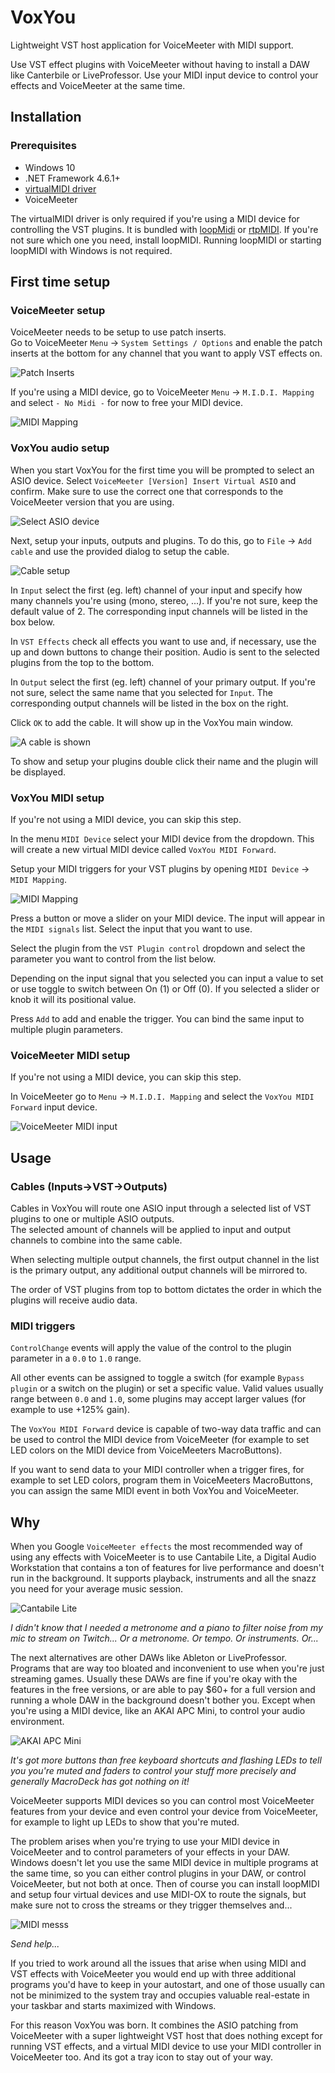 # VoxYou

Lightweight VST host application for VoiceMeeter with MIDI support.

Use VST effect plugins with VoiceMeeter without having to install a DAW like Canterbile or LiveProfessor. Use your MIDI input device to control your effects and VoiceMeeter at the same time.

## Installation

### Prerequisites

- Windows 10
- .NET Framework 4.6.1+
- [virtualMIDI driver](http://www.tobias-erichsen.de/software/virtualmidi.html)
- VoiceMeeter

The virtualMIDI driver is only required if you're using a MIDI device for controlling the VST plugins. It is bundled with [loopMidi](http://www.tobias-erichsen.de/software/loopmidi.html) or [rtpMIDI](http://www.tobias-erichsen.de/software/rtpmidi.html). If you're not sure which one you need, install loopMIDI. Running loopMIDI or starting loopMIDI with Windows is not required.

## First time setup

### VoiceMeeter setup

VoiceMeeter needs to be setup to use patch inserts.  
Go to VoiceMeeter `Menu` -> `System Settings / Options` and enable the patch inserts at the bottom for any channel that you want to apply VST effects on.

![Patch Inserts](https://i.imgur.com/fnyzcPx.png)

If you're using a MIDI device, go to VoiceMeeter `Menu` -> `M.I.D.I. Mapping` and select `- No Midi -` for now to free your MIDI device.

![MIDI Mapping](https://i.imgur.com/8EspBT4.png)

### VoxYou audio setup

When you start VoxYou for the first time you will be prompted to select an ASIO device. Select `VoiceMeeter [Version] Insert Virtual ASIO` and confirm. Make sure to use the correct one that corresponds to the VoiceMeeter version that you are using.

![Select ASIO device](https://i.imgur.com/w3vDD25.png)

Next, setup your inputs, outputs and plugins. To do this, go to `File` -> `Add cable` and use the provided dialog to setup the cable.

![Cable setup](https://i.imgur.com/Jxp9p9U.png)

In `Input` select the first (eg. left) channel of your input and specify how many channels you're using (mono, stereo, ...). If you're not sure, keep the default value of 2. The corresponding input channels will be listed in the box below.

In `VST Effects` check all effects you want to use and, if necessary, use the up and down buttons to change their position. Audio is sent to the selected plugins from the top to the bottom.

In `Output` select the first (eg. left) channel of your primary output. If you're not sure, select the same name that you selected for `Input`. The corresponding output channels will be listed in the box on the right.

Click `OK` to add the cable. It will show up in the VoxYou main window.

![A cable is shown](https://i.imgur.com/yOVVDEA.png)

To show and setup your plugins double click their name and the plugin will be displayed.

### VoxYou MIDI setup

If you're not using a MIDI device, you can skip this step.

In the menu `MIDI Device` select your MIDI device from the dropdown. This will create a new virtual MIDI device called `VoxYou MIDI Forward`.

Setup your MIDI triggers for your VST plugins by opening `MIDI Device` -> `MIDI Mapping`.

![MIDI Mapping](https://i.imgur.com/Gv1EKiy.png)

Press a button or move a slider on your MIDI device. The input will appear in the `MIDI signals` list. Select the input that you want to use.

Select the plugin from the `VST Plugin control` dropdown and select the parameter you want to control from the list below.

Depending on the input signal that you selected you can input a value to set or use toggle to switch between On (1) or Off (0). If you selected a slider or knob it will its positional value.

Press `Add` to add and enable the trigger. You can bind the same input to multiple plugin parameters.

### VoiceMeeter MIDI setup

If you're not using a MIDI device, you can skip this step.

In VoiceMeeter go to `Menu` -> `M.I.D.I. Mapping` and select the `VoxYou MIDI Forward` input device.

![VoiceMeeter MIDI input](https://i.imgur.com/fljk55G.png)

## Usage

### Cables (Inputs->VST->Outputs)

Cables in VoxYou will route one ASIO input through a selected list of VST plugins to one or multiple ASIO outputs.  
The selected amount of channels will be applied to input and output channels to combine into the same cable.

When selecting multiple output channels, the first output channel in the list is the primary output, any additional output channels will be mirrored to.

The order of VST plugins from top to bottom dictates the order in which the plugins will receive audio data.

### MIDI triggers

`ControlChange` events will apply the value of the control to the plugin parameter in a `0.0` to `1.0` range.

All other events can be assigned to toggle a switch (for example `Bypass plugin` or a switch on the plugin) or set a specific value. Valid values usually range between `0.0` and `1.0`, some plugins may accept larger values (for example to use +125% gain).

The `VoxYou MIDI Forward` device is capable of two-way data traffic and can be used to control the MIDI device from VoiceMeeter (for example to set LED colors on the MIDI device from VoiceMeeters MacroButtons).

If you want to send data to your MIDI controller when a trigger fires, for example to set LED colors, program them in VoiceMeeters MacroButtons, you can assign the same MIDI event in both VoxYou and VoiceMeeter.

## Why

When you Google `VoiceMeeter effects` the most recommended way of using any effects with VoiceMeeter is to use Cantabile Lite, a Digital Audio Workstation that contains a ton of features for live performance and doesn't run in the background. It supports playback, instruments and all the snazz you need for your average music session.

![Cantabile Lite](https://i.imgur.com/goiIO8x.png)

*I didn't know that I needed a metronome and a piano to filter noise from my mic to stream on Twitch... Or a metronome. Or tempo. Or instruments. Or...*

The next alternatives are other DAWs like Ableton or LiveProfessor. Programs that are way too bloated and inconvenient to use when you're just streaming games. Usually these DAWs are fine if you're okay with the features in the free versions, or are able to pay $60+ for a full version and running a whole DAW in the background doesn't bother you. Except when you're using a MIDI device, like an AKAI APC Mini, to control your audio environment.

![AKAI APC Mini](https://i.imgur.com/i5QRDMB.jpg)

*It's got more buttons than free keyboard shortcuts and flashing LEDs to tell you you're muted and faders to control your stuff more precisely and generally MacroDeck has got nothing on it!*

VoiceMeeter supports MIDI devices so you can control most VoiceMeeter features from your device and even control your device from VoiceMeeter, for example to light up LEDs to show that you're muted.

The problem arises when you're trying to use your MIDI device in VoiceMeeter and to control parameters of your effects in your DAW. Windows doesn't let you use the same MIDI device in multiple programs at the same time, so you can either control plugins in your DAW, or control VoiceMeeter, but not both at once. Then of course you can install loopMIDI and setup four virtual devices and use MIDI-OX to route the signals, but make sure not to cross the streams or they trigger themselves and...

![MIDI messs](https://i.imgur.com/VB8MOe8.png)

*Send help...*

If you tried to work around all the issues that arise when using MIDI and VST effects with VoiceMeeter you would end up with three additional programs you'd have to keep in your autostart, and one of those usually can not be minimized to the system tray and occupies valuable real-estate in your taskbar and starts maximized with Windows.

For this reason VoxYou was born. It combines the ASIO patching from VoiceMeeter with a super lightweight VST host that does nothing except for running VST effects, and a virtual MIDI device to use your MIDI controller in VoiceMeeter too. And its got a tray icon to stay out of your way.
